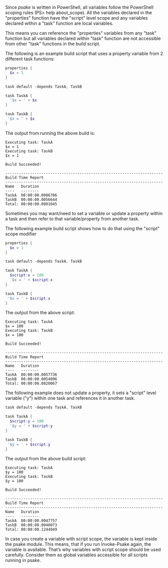 Since *psake* is written in PowerShell, all variables follow the PowerShell scoping rules (PS> help about_scope).  All the variables declared in the "properties" function have the "script" level scope and any variables declared within a "task" function are local variables.  

This means you can reference the "properties" variables from any "task" function but all variables declared within "task" function are not accessible from other "task" functions in the build script. 

The following is an example build script that uses a property variable from 2 different task functions:

```powershell
properties {
  $x = 1
}

task default -depends TaskA, TaskB

task TaskA {
  '$x = ' + $x
}

task TaskB {
 '$x = ' + $x
}
```

The output from running the above build is:

```
Executing task: TaskA
$x = 1
Executing task: TaskB
$x = 1

Build Succeeded!

----------------------------------------------------------------------
Build Time Report
----------------------------------------------------------------------
Name   Duration
----   --------
TaskA  00:00:00.0086706
TaskB  00:00:00.0056644
Total: 00:00:00.0801045
```

Sometimes you may want/need to set a variable or update a property within a task and then refer to that variable/property from another task.

The following example build script shows how to do that using the "script" scope modifier

```powershell
properties {
  $x = 1
}

task default -depends TaskA, TaskB

task TaskA {
  $script:x = 100
  '$x = ' + $script:x
}

task TaskB {
 '$x = ' + $script:x
}
```

The output from the above script:

```
Executing task: TaskA
$x = 100
Executing task: TaskB
$x = 100

Build Succeeded!

----------------------------------------------------------------------
Build Time Report
----------------------------------------------------------------------
Name   Duration
----   --------
TaskA  00:00:00.0057736
TaskB  00:00:00.0054096
Total: 00:00:00.0820067
```

The following example does not update a property, it sets a "script" level variable ("y") within one task and references it in another task.

```powershell
task default -depends TaskA, TaskB

task TaskA {
  $script:y = 100
  '$y = ' + $script:y
}

task TaskB {
 '$y = ' + $script:y
}
```

The output from the above build script:

```
Executing task: TaskA
$y = 100
Executing task: TaskB
$y = 100

Build Succeeded!

----------------------------------------------------------------------
Build Time Report
----------------------------------------------------------------------
Name   Duration
----   --------
TaskA  00:00:00.0047757
TaskB  00:00:00.0048073
Total: 00:00:00.1244049
```

In case you create a variable with script scope, the variable is kept inside the psake module. This means, that if you run Invoke-Psake again, the variable is available. That’s why variables with script scope should be used carefully. Consider them as global variables accessible for all scripts running in psake.
